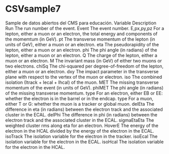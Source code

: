 # CSVsample7
Sample de datos abiertos del CMS para educación. 
Variable	Description
Run	The run number of the event.
Event	The event number.
E,px,py,pz	For a lepton, either a muon or an electron, the total energy and components of the momemtum (in GeV).
pt	The transverse momentum of the lepton (in units of GeV), either a muon or an electron.
eta	The pseudorapidity of the lepton, either a muon or an electron.
phi	The phi angle (in radians) of the lepton, either a muon or an electron.
Q	The charge of the lepton, either a muon or an electron.
M	The invariant mass (in GeV) of either two muons or two electrons.
chiSq	The chi-squared per degree-of-freedom of the lepton, either a muon or an electron.
dxy	The impact parameter in the transverse plane with respect to the vertex of the muon or electron.
iso	The combined isolation (Itrack + Iecal + Ihcal) of the muon.
MET	The missing transverse momentum of the event (in units of GeV).
phiMET	The phi angle (in radians) of the missing transverse momentum.
type	For an electron, either EB or EE: whether the electron is in the barrel or in the endcap.
type	For a muon, either T or G: whether the muon is a tracker or global muon.
delEta	The difference in eta (in radians) between the electron track and the associated cluster in the ECAL.
delPhi	The difference in phi (in radians) between the electron track and the associated cluster in the ECAL.
sigmaEtaEta	The weighted cluster rms along eta for an electron.
HoverE	The energy of the electron in the HCAL divided by the energy of the electron in the ECAL.
isoTrack	The isolation variable for the electron in the tracker.
isoEcal	The isolation variable for the electron in the ECAL.
isoHcal	The isolation variable for the electron in the HCAL.
